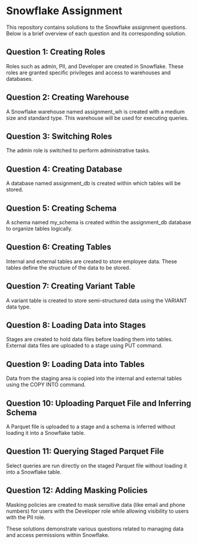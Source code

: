 # Snowflake Assignment

This repository contains solutions to the Snowflake assignment questions. Below is a brief overview of each question and its corresponding solution.

## Question 1: Creating Roles

Roles such as admin, PII, and Developer are created in Snowflake. These roles are granted specific privileges and access to warehouses and databases.

## Question 2: Creating Warehouse

A Snowflake warehouse named assignment_wh is created with a medium size and standard type. This warehouse will be used for executing queries.

## Question 3: Switching Roles

The admin role is switched to perform administrative tasks.

## Question 4: Creating Database

A database named assignment_db is created within which tables will be stored.

## Question 5: Creating Schema

A schema named my_schema is created within the assignment_db database to organize tables logically.

## Question 6: Creating Tables

Internal and external tables are created to store employee data. These tables define the structure of the data to be stored.

## Question 7: Creating Variant Table

A variant table is created to store semi-structured data using the VARIANT data type.

## Question 8: Loading Data into Stages

Stages are created to hold data files before loading them into tables. External data files are uploaded to a stage using PUT command.

## Question 9: Loading Data into Tables

Data from the staging area is copied into the internal and external tables using the COPY INTO command.

## Question 10: Uploading Parquet File and Inferring Schema

A Parquet file is uploaded to a stage and a schema is inferred without loading it into a Snowflake table.

## Question 11: Querying Staged Parquet File

Select queries are run directly on the staged Parquet file without loading it into a Snowflake table.

## Question 12: Adding Masking Policies

Masking policies are created to mask sensitive data (like email and phone numbers) for users with the Developer role while allowing visibility to users with the PII role.

These solutions demonstrate various questions related to managing data and access permissions within Snowflake.
